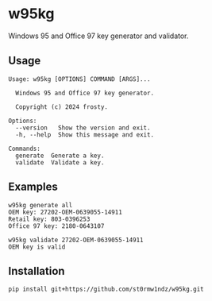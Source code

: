 # w95kg

Windows 95 and Office 97 key generator and validator.

## Usage

```
Usage: w95kg [OPTIONS] COMMAND [ARGS]...

  Windows 95 and Office 97 key generator.

  Copyright (c) 2024 frosty.

Options:
  --version   Show the version and exit.
  -h, --help  Show this message and exit.

Commands:
  generate  Generate a key.
  validate  Validate a key.
```

## Examples

```
w95kg generate all
OEM key: 27202-OEM-0639055-14911
Retail key: 803-0396253
Office 97 key: 2180-0643107
```

```
w95kg validate 27202-OEM-0639055-14911
OEM key is valid
```

## Installation

```
pip install git+https://github.com/st0rmw1ndz/w95kg.git
```